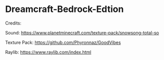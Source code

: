 # Dreamcraft-Bedrock-Edtion

Credits:

Sound: https://www.planetminecraft.com/texture-pack/snowsong-total-so


Texture Pack: https://github.com/Phyronnaz/GoodVibes


Raylib: https://www.raylib.com/index.html
